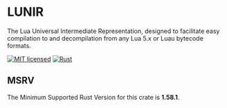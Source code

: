 # LUNIR

The Lua Universal Intermediate Representation, designed to facilitate easy compilation to and decompilation from any Lua 5.x or Luau bytecode formats.

[![MIT licensed][mit-badge]][mit-url]
[![Rust][build-badge]][build-url]

[mit-badge]: https://img.shields.io/badge/license-MIT-blue.svg
[mit-url]: https://github.com/lunir-project/lunir/blob/main/LICENSE
[build-badge]: https://github.com/lunir-project/lunir/actions/workflows/rust.yml/badge.svg
[build-url]: https://github.com/lunir-project/lunir/actions/workflows/rust.yml

## MSRV
The Minimum Supported Rust Version for this crate is **1.58.1**.
